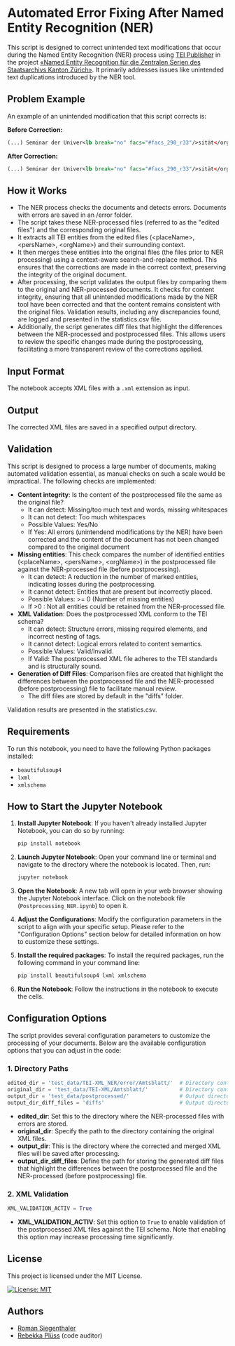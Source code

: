 # Automated Error Fixing After Named Entity Recognition (NER)

This script is designed to correct unintended text modifications that occur during the Named Entity Recognition (NER) process using [TEI Publisher](https://github.com/eeditiones/tei-publisher-app) in the project [«Named Entity Recognition für die Zentralen Serien des Staatsarchivs Kanton Zürich»](https://github.com/machinelearningZH/named-entity-recognition_staatsarchiv). It primarily addresses issues like unintended text duplications introduced by the NER tool.

## Problem Example

An example of an unintended modification that this script corrects is:

**Before Correction:**
```xml
(...) Seminar der Univer<lb break="no" facs="#facs_290_r33"/>sität</orgName>sität</cell>
```

**After Correction:**
```xml
(...) Seminar der Univer<lb break="no" facs="#facs_290_r33"/>sität</orgName></cell>
```

## How it Works
- The NER process checks the documents and detects errors. Documents with errors are saved in an /error folder. 
- The script takes these NER-processed files (referred to as the "edited files") and the corresponding original files.
- It extracts all TEI entities from the edited files (\<placeName>, \<persName>, \<orgName>) and their surrounding context.
- It then merges these entities into the original files (the files prior to NER processing) using a context-aware search-and-replace method. This ensures that the corrections are made in the correct context, preserving the integrity of the original document.
- After processing, the script validates the output files by comparing them to the original and NER-processed documents. It checks for content integrity, ensuring that all unintended modifications made by the NER tool have been corrected and that the content remains consistent with the original files. Validation results, including any discrepancies found, are logged and presented in the statistics.csv file.
- Additionally, the script generates diff files that highlight the differences between the NER-processed and postprocessed files. This allows users to review the specific changes made during the postprocessing, facilitating a more transparent review of the corrections applied.

## Input Format

The notebook accepts XML files with a `.xml` extension as input.

## Output

The corrected XML files are saved in a specified output directory.

## Validation
This script is designed to process a large number of documents, making automated validation essential, as manual checks on such a scale would be impractical. 
The following checks are implemented:
- **Content integrity**: Is the content of the postprocessed file the same as the original file?
  - It can detect: Missing/too much text and words, missing whitespaces
  - It can not detect: Too much whitespaces
  - Possible Values: Yes/No
  - If Yes: All errors (unintendend modifications by the NER) have been corrected and the content of the document has not been changed compared to the original document
- **Missing entities**: This check compares the number of identified entities (\<placeName>, \<persName>, \<orgName>) in the postprocessed file against the NER-processed file (before postprocessing).
  - It can detect: A reduction in the number of marked entities, indicating losses during the postprocessing.
  - It cannot detect: Entities that are present but incorrectly placed.
  - Possible Values: >= 0 (Number of missing entities)
  - If >0 : Not all entities could be retained from the NER-processed file.
- **XML Validation**: Does the postprocessed XML conform to the TEI schema?
  - It can detect: Structure errors, missing required elements, and incorrect nesting of tags.
  - It cannot detect: Logical errors related to content semantics.
  - Possible Values: Valid/Invalid.
  - If Valid: The postprocessed XML file adheres to the TEI standards and is structurally sound.
- **Generation of Diff Files**: Comparison files are created that highlight the differences between the postprocessed file and the NER-processed (before postprocessing) file to facilitate manual review.
  - The diff files are stored by default in the "diffs" folder.
  
Validation results are presented in the statistics.csv.

## Requirements

To run this notebook, you need to have the following Python packages installed:

- `beautifulsoup4`
- `lxml`
- `xmlschema`

## How to Start the Jupyter Notebook

1. **Install Jupyter Notebook**: If you haven't already installed Jupyter Notebook, you can do so by running:
   ```bash
   pip install notebook
   ```

2. **Launch Jupyter Notebook**: Open your command line or terminal and navigate to the directory where the notebook is located. Then, run:
   ```bash
   jupyter notebook
   ```

3. **Open the Notebook**: A new tab will open in your web browser showing the Jupyter Notebook interface. Click on the notebook file (`Postprocessing_NER.ipynb`) to open it.

4. **Adjust the Configurations**: Modify the configuration parameters in the script to align with your specific setup. Please refer to the "Configuration Options" section below for detailed information on how to customize these settings.

5. **Install the required packages**: To install the required packages, run the following command in your command line:
    ```bash
    pip install beautifulsoup4 lxml xmlschema
    ```

6. **Run the Notebook**: Follow the instructions in the notebook to execute the cells.


## Configuration Options

The script provides several configuration parameters to customize the processing of your documents. Below are the available configuration options that you can adjust in the code:

### 1. Directory Paths

```python
edited_dir = 'test_data/TEI-XML_NER/error/Amtsblatt/'  # Directory containing NER-processed files with errors
original_dir = 'test_data/TEI-XML/Amtsblatt/'          # Directory containing the original files
output_dir = 'test_data/postprocessed/'                # Output directory for the merged files generated by this script
output_dir_diff_files = 'diffs'                        # Output directory for the diff files
```

- **edited_dir**: Set this to the directory where the NER-processed files with errors are stored.
- **original_dir**: Specify the path to the directory containing the original XML files.
- **output_dir**: This is the directory where the corrected and merged XML files will be saved after processing.
- **output_dir_diff_files**: Define the path for storing the generated diff files that highlight the differences between the postprocessed file and the NER-processed (before postprocessing) file.

### 2. XML Validation

```python
XML_VALIDATION_ACTIV = True
```

- **XML_VALIDATION_ACTIV**: Set this option to `True` to enable validation of the postprocessed XML files against the TEI schema. Note that enabling this option may increase processing time significantly.


## License
This project is licensed under the MIT License.

[![License: MIT](https://img.shields.io/badge/License-MIT-yellow.svg)](https://opensource.org/licenses/MIT)

## Authors
- [Roman Siegenthaler](https://github.com/sigiro)
- [Rebekka Plüss](https://github.com/rebplu) (code auditor)
